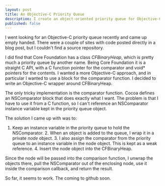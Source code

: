 ```yaml
---
layout: post
title: An Objective-C Priority Queue
description: I create an object-oriented priority queue for Objective-C objects using Core Foundation.
published: false
---
```


I went looking for an Objective-C priority queue recently and came up empty handed. 
There
were a couple of sites with code posted directly in a blog post, but I couldn't find a
source repository.

I did find that Core Foundation has a class _CFBinaryHeap_, which is pretty much a
priority queue by another name. Being Core Foundation it is a straight C API, with a C
function pointer for the comparator and void* pointers for the contents. I wanted a more
Objective-C approach, and in particular I wanted to use a block for the comparator
function. I decided to write an Objective-C wrapper around CFBinaryHeap.

The only tricky implementation is the comparator function. Cocoa defines an NSComparator
block that does exactly what I want. The problem is that I have to use it from a C
function, so I can't reference an NSComparator instance variable kept in the priority
queue object.

The solution I came up with was to:

1. Keep an instance variable in the priority queue to hold the NSComparator. 2. When an
object is added to the queue, I wrap it in a private _node_ object. 3. I also assign the
comparator from the priority queue to an instance variable in the node object. This is
kept as a weak reference. 4. Insert the node object into the CFBinaryHeap.

Since the node will be passed into the comparison function, I unwrap the objects there,
pull the NSComparator out of the enclosing node, use it inside the comparison callback,
and return the result.

So far, it seems to work. The coming to github soon.


